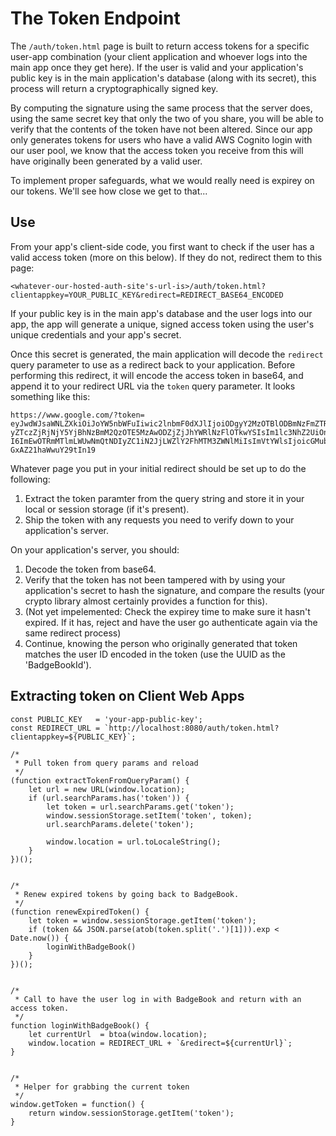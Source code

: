 # The Token Endpoint

The `/auth/token.html` page is built to return access tokens for a specific
user-app combination (your client application and whoever logs into the main
app once they get here). If the user is valid and your application's public key
is in the main application's database (along with its secret), this process
will return a cryptographically signed key.

By computing the signature using the same process that the server does, using
the same secret key that only the two of you share, you will be able to verify
that the contents of the token have not been altered. Since our app only
generates tokens for users who have a valid AWS Cognito login with our user
pool, we know that the access token you receive from this will have originally
been generated by a valid user.

To implement proper safeguards, what we would really need is expirey on our
tokens. We'll see how close we get to that...

## Use

From your app's client-side code, you first want to check if the user has a
valid access token (more on this below). If they do not, redirect them to this
page:

`<whatever-our-hosted-auth-site's-url-is>/auth/token.html?clientappkey=YOUR_PUBLIC_KEY&redirect=REDIRECT_BASE64_ENCODED`

If your public key is in the main app's database and the user logs into our app,
the app will generate a unique, signed access token using the user's unique
credentials and your app's secret.

Once this secret is generated, the main application will decode the `redirect`
query parameter to use as a redirect back to your application. Before performing
this redirect, it will encode the access token in base64, and append it to your
redirect URL via the `token` query parameter. It looks something like this:

```
https://www.google.com/?token=
eyJwdWJsaWNLZXkiOiJoYW5nbWFuIiwic2lnbmF0dXJlIjoiODgyY2MzOTBlODBmNzFmZTRlYzRmOTg
yZTczZjRjNjY5YjBhNzBmM2QzOTE5MzAwODZjZjJhYWRlNzFlOTkwYSIsIm1lc3NhZ2UiOnsidXVpZC
I6ImEwOTRmMTlmLWUwNmQtNDIyZC1iN2JjLWZlY2FhMTM3ZWNlMiIsImVtYWlsIjoicGMubHVuZGFha
GxAZ21haWwuY29tIn19
```

Whatever page you put in your initial redirect should be set up to do the
following:

1. Extract the token paramter from the query string and store it in your local or session storage (if it's present).
2. Ship the token with any requests you need to verify down to your application's server.

On your application's server, you should:

1. Decode the token from base64.
2. Verify that the token has not been tampered with by using your application's secret to hash the signature, and compare the results (your crypto library almost certainly provides a function for this).
3. (Not yet impelemented: Check the expirey time to make sure it hasn't expired. If it has, reject and have the user go authenticate again via the same redirect process)
4. Continue, knowing the person who originally generated that token matches the user ID encoded in the token (use the UUID as the 'BadgeBookId').

## Extracting token on Client Web Apps

```
const PUBLIC_KEY   = 'your-app-public-key';
const REDIRECT_URL = `http://localhost:8080/auth/token.html?clientappkey=${PUBLIC_KEY}`;

/*
 * Pull token from query params and reload
 */
(function extractTokenFromQueryParam() {
    let url = new URL(window.location);
    if (url.searchParams.has('token')) {
        let token = url.searchParams.get('token');
        window.sessionStorage.setItem('token', token);
        url.searchParams.delete('token');

        window.location = url.toLocaleString();
    }
})();


/*
 * Renew expired tokens by going back to BadgeBook.
 */
(function renewExpiredToken() {
    let token = window.sessionStorage.getItem('token');
    if (token && JSON.parse(atob(token.split('.')[1])).exp < Date.now()) {
        loginWithBadgeBook()
    }
})();


/*
 * Call to have the user log in with BadgeBook and return with an access token.
 */
function loginWithBadgeBook() {
    let currentUrl  = btoa(window.location);
    window.location = REDIRECT_URL + `&redirect=${currentUrl}`;
}


/*
 * Helper for grabbing the current token
 */
window.getToken = function() {
    return window.sessionStorage.getItem('token');
}
```